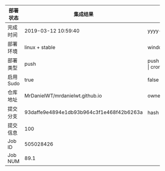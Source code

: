 部署状态 | 集成结果 | 参考值
---|---|---
完成时间 | 2019-03-12 10:59:40 | yyyy-mm-dd hh:mm:ss
部署环境 | linux + stable | window \| linux + stable
部署类型 | push | push \| pull_request \| api \| cron
启用Sudo | true | false \| true
仓库地址 | MrDanielWT/mrdanielwt.github.io | owner_name/repo_name
提交分支 | 93daffe9e4894e1db93b964c3f1e468f42b6263a | hash 16位
提交信息 | 100 |
Job ID   | 505028426 |
Job NUM  | 89.1 |
